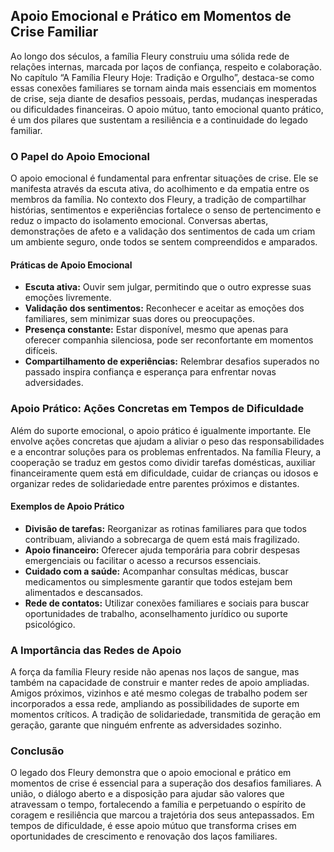 ## Apoio Emocional e Prático em Momentos de Crise Familiar

Ao longo dos séculos, a família Fleury construiu uma sólida rede de relações internas, marcada por laços de confiança, respeito e colaboração. No capítulo “A Família Fleury Hoje: Tradição e Orgulho”, destaca-se como essas conexões familiares se tornam ainda mais essenciais em momentos de crise, seja diante de desafios pessoais, perdas, mudanças inesperadas ou dificuldades financeiras. O apoio mútuo, tanto emocional quanto prático, é um dos pilares que sustentam a resiliência e a continuidade do legado familiar.

### O Papel do Apoio Emocional

O apoio emocional é fundamental para enfrentar situações de crise. Ele se manifesta através da escuta ativa, do acolhimento e da empatia entre os membros da família. No contexto dos Fleury, a tradição de compartilhar histórias, sentimentos e experiências fortalece o senso de pertencimento e reduz o impacto do isolamento emocional. Conversas abertas, demonstrações de afeto e a validação dos sentimentos de cada um criam um ambiente seguro, onde todos se sentem compreendidos e amparados.

#### Práticas de Apoio Emocional

- **Escuta ativa:** Ouvir sem julgar, permitindo que o outro expresse suas emoções livremente.
- **Validação dos sentimentos:** Reconhecer e aceitar as emoções dos familiares, sem minimizar suas dores ou preocupações.
- **Presença constante:** Estar disponível, mesmo que apenas para oferecer companhia silenciosa, pode ser reconfortante em momentos difíceis.
- **Compartilhamento de experiências:** Relembrar desafios superados no passado inspira confiança e esperança para enfrentar novas adversidades.

### Apoio Prático: Ações Concretas em Tempos de Dificuldade

Além do suporte emocional, o apoio prático é igualmente importante. Ele envolve ações concretas que ajudam a aliviar o peso das responsabilidades e a encontrar soluções para os problemas enfrentados. Na família Fleury, a cooperação se traduz em gestos como dividir tarefas domésticas, auxiliar financeiramente quem está em dificuldade, cuidar de crianças ou idosos e organizar redes de solidariedade entre parentes próximos e distantes.

#### Exemplos de Apoio Prático

- **Divisão de tarefas:** Reorganizar as rotinas familiares para que todos contribuam, aliviando a sobrecarga de quem está mais fragilizado.
- **Apoio financeiro:** Oferecer ajuda temporária para cobrir despesas emergenciais ou facilitar o acesso a recursos essenciais.
- **Cuidado com a saúde:** Acompanhar consultas médicas, buscar medicamentos ou simplesmente garantir que todos estejam bem alimentados e descansados.
- **Rede de contatos:** Utilizar conexões familiares e sociais para buscar oportunidades de trabalho, aconselhamento jurídico ou suporte psicológico.

### A Importância das Redes de Apoio

A força da família Fleury reside não apenas nos laços de sangue, mas também na capacidade de construir e manter redes de apoio ampliadas. Amigos próximos, vizinhos e até mesmo colegas de trabalho podem ser incorporados a essa rede, ampliando as possibilidades de suporte em momentos críticos. A tradição de solidariedade, transmitida de geração em geração, garante que ninguém enfrente as adversidades sozinho.

### Conclusão

O legado dos Fleury demonstra que o apoio emocional e prático em momentos de crise é essencial para a superação dos desafios familiares. A união, o diálogo aberto e a disposição para ajudar são valores que atravessam o tempo, fortalecendo a família e perpetuando o espírito de coragem e resiliência que marcou a trajetória dos seus antepassados. Em tempos de dificuldade, é esse apoio mútuo que transforma crises em oportunidades de crescimento e renovação dos laços familiares.